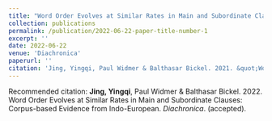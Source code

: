 ```yaml
---
title: "Word Order Evolves at Similar Rates in Main and Subordinate Clauses"
collection: publications
permalink: /publication/2022-06-22-paper-title-number-1
excerpt: ''
date: 2022-06-22
venue: 'Diachronica'
paperurl: ''
citation: 'Jing, Yingqi, Paul Widmer & Balthasar Bickel. 2021. &quot;Word Order Evolves at Similar Rates in Main and Subordinate Clauses &quot; <i>Diachronica</i>. (accepted)'
---
```


Recommended citation: **Jing, Yingqi**, Paul Widmer & Balthasar Bickel. 2022. Word Order Evolves at Similar Rates in Main and Subordinate Clauses: Corpus-based Evidence from Indo-European. *Diachronica*. (accepted). 

